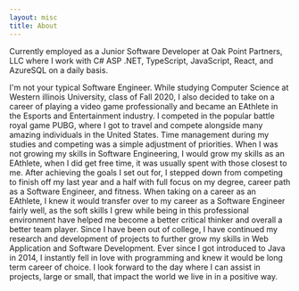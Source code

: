 ```yaml
---
layout: misc
title: About
---
```

Currently employed as a Junior Software Developer at Oak Point Partners, LLC where I work with C# ASP .NET, TypeScript, JavaScript, React, and AzureSQL on a daily basis.

I'm not your typical Software Engineer. While studying Computer Science at Western illinois University, class of Fall 2020, I also decided to take on a career of playing a video game professionally and became an EAthlete in the Esports and Entertainment industry. I competed in the popular battle royal game PUBG, where I got to travel and compete alongside many amazing individuals in the United States. Time management during my studies and competing was a simple adjustment of priorities. When I was not growing my skills in Software Engineering, I would grow my skills as an EAthlete, when I did get free time, it was usually spent with those closest to me. After achieving the goals I set out for, I stepped down from competing to finish off my last year and a half with full focus on my degree, career path as a Software Engineer, and fitness. When taking on a career as an EAthlete, I knew it would transfer over to my career as a Software Engineer fairly well, as the soft skills I grew while being in this professional environment have helped me become a better critical thinker and overall a better team player. Since I have been out of college, I have continued my research and development of projects to further grow my skills in Web Application and Software Development. Ever since I got introduced to Java in 2014, I instantly fell in love with programming and knew it would be long term career of choice. I look forward to the day where I can assist in projects, large or small, that impact the world we live in in a positive way.
